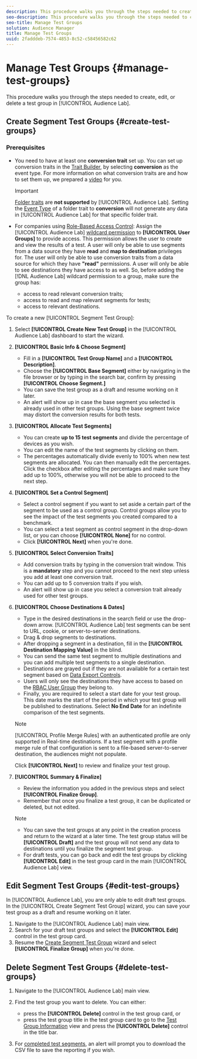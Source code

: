 ```yaml
---
description: This procedure walks you through the steps needed to create, edit, or delete a test group in Audience Lab
seo-description: This procedure walks you through the steps needed to create, edit, or delete a test group in Audience Lab
seo-title: Manage Test Groups
solution: Audience Manager
title: Manage Test Groups
uuid: 2fadddeb-7574-4853-8c52-c58456582c62
---
```


# Manage Test Groups {#manage-test-groups}

This procedure walks you through the steps needed to create, edit, or delete a test group in [!UICONTROL Audience Lab].

## Create Segment Test Groups {#create-test-groups}

### Prerequisites

<!-- create-test-group.xml -->

* You need to have at least one **conversion trait** set up. You can set up conversion traits in the [Trait Builder](../../features/traits/create-onboarded-rule-based-traits.md), by selecting **conversion** as the event type. For more information on what conversion traits are and how to set them up, we prepared a [video](https://helpx.adobe.com/audience-manager/kt/using/creating-conversion-traits-feature-video-use.html) for you.

  >[!IMPORTANT]
  >
  >[Folder traits](../../features/traits/about-folder-traits.md) are **not supported** by [!UICONTROL Audience Lab]. Setting the [Event Type](../../features/traits/create-onboarded-rule-based-traits.md) of a folder trait to **conversion** will not generate any data in [!UICONTROL Audience Lab] for that specific folder trait.

* For companies using [Role-Based Access Control](../../features/administration/administration-overview.md): Assign the [!UICONTROL Audience Lab] [wildcard permission](../../features/administration/administration-overview.md#wild-card-permissions) to **[!UICONTROL User Groups]** to provide access. This permission allows the user to create and view the results of a test. A user will only be able to use segments from a data source they have **read** and **map to destination** privileges for. The user will only be able to use conversion traits from a data source for which they have **"read"** permissions. A user will only be able to see destinations they have access to as well. So, before adding the [!DNL Audience Lab] wildcard permission to a group, make sure the group has:
  * access to read relevant conversion traits;
  * access to read and map relevant segments for tests;
  * access to relevant destinations.
  
To create a new [!UICONTROL Segment Test Group]:

1. Select **[!UICONTROL Create New Test Group]** in the [!UICONTROL Audience Lab] dashboard to start the wizard.
1. **[!UICONTROL Basic Info & Choose Segment]**

    * Fill in a **[!UICONTROL Test Group Name]** and a **[!UICONTROL Description]**.
    * Choose the **[!UICONTROL Base Segment]** either by navigating in the file browser or by typing in the search bar, confirm by pressing **[!UICONTROL Choose Segment.]**
    * You can save the test group as a draft and resume working on it later.
    * An alert will show up in case the base segment you selected is already used in other test groups. Using the base segment twice may distort the conversion results for both tests.

1. **[!UICONTROL Allocate Test Segments]**

    * You can create **up to 15 test segments** and divide the percentage of devices as you wish.
    * You can edit the name of the test segments by clicking on them.
    * The percentages automatically divide evenly to 100% when new test segments are allocated. You can then manually edit the percentages. Click the checkbox after editing the percentages and make sure they add up to 100%, otherwise you will not be able to proceed to the next step.

1. **[!UICONTROL Set a Control Segment]**

    * Select a control segment if you want to set aside a certain part of the segment to be used as a control group. Control groups allow you to see the impact of the test segments you created compared to a benchmark.
    * You can select a test segment as control segment in the drop-down list, or you can choose **[!UICONTROL None]** for no control.
    * Click **[!UICONTROL Next]** when you're done.

1. **[!UICONTROL Select Conversion Traits]**

    * Add conversion traits by typing in the conversion trait window. This is a **mandatory** step and you cannot proceed to the next step unless you add at least one conversion trait.
    * You can add up to 5 conversion traits if you wish.
    * An alert will show up in case you select a conversion trait already used for other test groups.

1. **[!UICONTROL Choose Destinations & Dates]**

    * Type in the desired destinations in the search field or use the drop-down arrow. [!UICONTROL Audience Lab] test segments can be sent to URL, cookie, or server-to-server destinations.
    * Drag & drop segments to destinations.
    * After dropping a segment in a destination, fill in the **[!UICONTROL Destination Mapping Value]** in the blind.
    * You can send the same test segment to multiple destinations and you can add multiple test segments to a single destination.
    * Destinations are grayed out if they are not available for a certain test segment based on [Data Export Controls](../../features/data-export-controls.md).
    * Users will only see the destinations they have access to based on the [RBAC User Group](../../features/administration/administration-overview.md) they belong to.
    * Finally, you are required to select a start date for your test group. This date marks the start of the period in which your test group will be published to destinations. Select **No End Date** for an indefinite comparison of the test segments.

   >[!NOTE]
   >
   >[!UICONTROL Profile Merge Rules] with an authenticated profile are only supported in Real-time destinations. If a test segment with a profile merge rule of that configuration is sent to a file-based server-to-server destination, the audiences might not populate.

   Click **[!UICONTROL Next]** to review and finalize your test group.

1. **[!UICONTROL Summary & Finalize]**

    * Review the information you added in the previous steps and select **[!UICONTROL Finalize Group]**.
    * Remember that once you finalize a test group, it can be duplicated or deleted, but not edited.

   >[!NOTE]
   >* You can save the test groups at any point in the creation process and return to the wizard at a later time. The test group status will be **[!UICONTROL Draft]** and the test group will not send any data to destinations until you finalize the segment test group.
   >* For draft tests, you can go back and edit the test groups by clicking **[!UICONTROL Edit]** in the test group card in the main [!UICONTROL Audience Lab] view.

## Edit Segment Test Groups {#edit-test-groups}

In [!UICONTROL Audience Lab], you are only able to edit draft test groups. In the [!UICONTROL Create Segment Test Group] wizard, you can save your test group as a draft and resume working on it later.

1. Navigate to the [!UICONTROL Audience Lab] main view.
1. Search for your draft test groups and select the **[!UICONTROL Edit]** control in the test group card.
1. Resume the [Create Segment Test Group](../../features/audience-lab/audience-lab-manage-test-groups.md#create-test-groups) wizard and select **[!UICONTROL Finalize Group]** when you're done.

## Delete Segment Test Groups {#delete-test-groups}

1. Navigate to the [!UICONTROL Audience Lab] main view.
1. Find the test group you want to delete. You can either:

    * press the **[!UICONTROL Delete]** control in the test group card, or
    * press the test group title in the test group card to go to the [Test Group Information](../../features/audience-lab/audience-lab-information-view.md) view and press the **[!UICONTROL Delete]** control in the title bar.

1. For [completed test segments](../../features/audience-lab/audience-lab.md#status), an alert will prompt you to download the CSV file to save the reporting if you wish.
